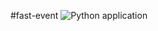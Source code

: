 #fast-event
![Python application](https://github.com/kaiwork/fastevent-server/actions/workflows/python-app.yml/badge.svg)
